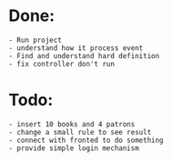 # Done:
    - Run project
    - understand how it process event
    - Find and understand hard definition
    - fix controller don't run
# Todo:
    - insert 10 books and 4 patrons 
    - change a small rule to see result
    - connect with fronted to do something
    - provide simple login mechanism


